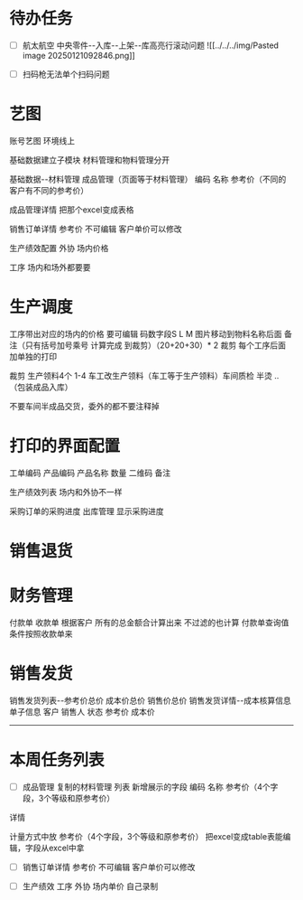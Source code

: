 # 待办任务
- [ ] 航太航空 中央零件--入库--上架--库高亮行滚动问题
![[../../../img/Pasted image 20250121092846.png]]
- [ ] 扫码枪无法单个扫码问题


# 艺图
账号艺图  环境线上

基础数据建立子模块
材料管理和物料管理分开

基础数据--材料管理
成品管理（页面等于材料管理）
编码
名称
参考价（不同的客户有不同的参考价）

成品管理详情 把那个excel变成表格


销售订单详情
参考价   不可编辑   客户单价可以修改


生产绩效配置
外协  场内价格


工序
场内和场外都要要


# 生产调度
工序带出对应的场内的价格 要可编辑
码数字段S L M
图片移动到物料名称后面
备注（只有括号加号乘号 计算完成 到裁剪）（20+20+30）* 2 
裁剪
每个工序后面加单独的打印

裁剪 生产领料4个 1-4 车工改生产领料（车工等于生产领料）车间质检  半烫 ..   （包装成品入库）    

不要车间半成品交货，委外的都不要注释掉

# 打印的界面配置
工单编码
产品编码
产品名称
数量
二维码
备注


生产绩效列表
场内和外协不一样


采购订单的采购进度
出库管理 显示采购进度

# 销售退货 
 


# 财务管理
付款单
收款单
根据客户 所有的总金额合计算出来 不过滤的也计算
付款单查询值条件按照收款单来

# 销售发货
销售发货列表--参考价总价 成本价总价 销售价总价
销售发货详情--成本核算信息
单子信息     客户 销售人 状态  参考价  成本价


------
# 本周任务列表

- [ ] 成品管理 复制的材料管理
列表
新增展示的字段  编码 名称 
参考价（4个字段，3个等级和原参考价）

详情

计量方式中放 参考价（4个字段，3个等级和原参考价）
把excel变成table表能编辑，字段从excel中拿

- [ ] 销售订单详情
参考价  不可编辑 客户单价可以修改


- [ ] 生产绩效
工序
外协 场内单价  自己录制

